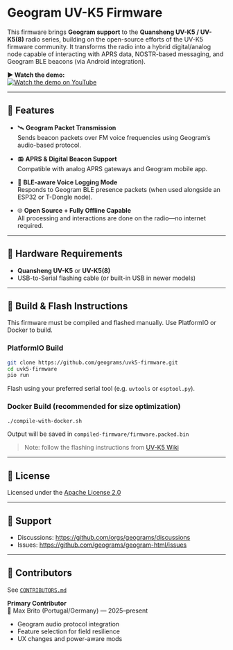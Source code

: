 # Geogram UV-K5 Firmware

This firmware brings **Geogram support** to the **Quansheng UV-K5 / UV-K5(8)** radio series, building on the open-source efforts of the UV-K5 firmware community. It transforms the radio into a hybrid digital/analog node capable of interacting with APRS data, NOSTR-based messaging, and Geogram BLE beacons (via Android integration).

**▶️ Watch the demo:**  
[![Watch the demo on YouTube](https://img.youtube.com/vi/1AmZH70CvOg/maxresdefault.jpg)](https://youtu.be/1AmZH70CvOg)



---

## 📡 Features

- 🛰️ **Geogram Packet Transmission**  
  Sends beacon packets over FM voice frequencies using Geogram’s audio-based protocol.

- 📻 **APRS & Digital Beacon Support**  
  Compatible with analog APRS gateways and Geogram mobile app.

- 🔦 **BLE-aware Voice Logging Mode**  
  Responds to Geogram BLE presence packets (when used alongside an ESP32 or T-Dongle node).

- 🌐 **Open Source + Fully Offline Capable**  
  All processing and interactions are done on the radio—no internet required.

---

## 🧱 Hardware Requirements

- **Quansheng UV-K5** or **UV-K5(8)**
- USB-to-Serial flashing cable (or built-in USB in newer models)

---

## 🔧 Build & Flash Instructions

This firmware must be compiled and flashed manually. Use PlatformIO or Docker to build.

### PlatformIO Build

```bash
git clone https://github.com/geograms/uvk5-firmware.git
cd uvk5-firmware
pio run
```

Flash using your preferred serial tool (e.g. `uvtools` or `esptool.py`).

### Docker Build (recommended for size optimization)

```bash
./compile-with-docker.sh
```

Output will be saved in `compiled-firmware/firmware.packed.bin`

> Note: follow the flashing instructions from [UV-K5 Wiki](https://github.com/ludwich66/Quansheng_UV-K5_Wiki/wiki)

---

## 📄 License

Licensed under the [Apache License 2.0](https://www.apache.org/licenses/LICENSE-2.0)

---

## 📣 Support

- Discussions: https://github.com/orgs/geograms/discussions  
- Issues: https://github.com/geograms/geogram-html/issues

---

## 🤝 Contributors

See [`CONTRIBUTORS.md`](https://github.com/geograms/geogram-html/blob/main/CONTRIBUTORS.md)

**Primary Contributor**  
👤 Max Brito (Portugal/Germany) — 2025–present  
- Geogram audio protocol integration  
- Feature selection for field resilience  
- UX changes and power-aware mods
